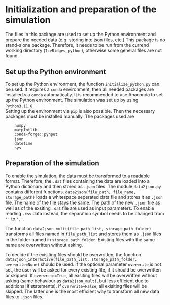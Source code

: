 # Initialization and preparation of the simulation
The files in this package are used to set up the Python environment and prepare the needed data (e.g. storing into json files, etc.)
This package is no stand-alone package. Therefore, it needs to be run from the currend working directory (`IceRidges_python`), otherwise some general files are not found.

## Set up the Python environment
To set up the Python environment, the function `initialize_python.py` can be used. It requires a `conda` environment, then all needed packages are installed via `conda` automatically. It is recommended to use Anaconda to set up the Python environment. The simulation was set up by using `Python3.11.8`. \
Setting up the environment via `pip` is also possible. Then the necessary packages must be installed manually.
The packages used are 
``` 
    numpy
    matplotlib
    conda-forge::pynput
    json
    datetime
    sys
```

## Preparation of the simulation
To enable the simulation, the data must be transformed to a readable format. Therefore, the `.dat` files containing the data are loaded into a Python dictionary and then stored as `.json` files. 
The module `data2json.py` contains different functions. `data2json(file_path, file_name, storage_path)` loads a whitespace seperated data file and stores it as `.json` file. The name of the file stays the same. The path of the new `.json` file as well as of the exsiting `.dat` file are used as input parameters.
To enable reading `.csv` data instead, the separation symbol needs to be changed from `''` to `','`.

The function `data2json_multi(file_path_list, storage_path_folder)` transforms all files named in `file_path_list` and stores them as `.json` files in the folder named in `storage_path_folder`. Existing files with the same name are overwritten without asking.

To decide if the exisiting files should be overwritten, the function `data2json_interactive(file_path_list, storage_path_folder, overwrite=None)` should be used. If the optional parameter `overwrite` is not set, the user will be asked for every existing file, if it should be overwritten or skipped. If `overwrite=True`, all exsiting files will be overwritten without asking (same behaviour as `data2json_multi`, but less efficient due to additional if statements). If `overwrite=False`, all exisiting files will be skipped. The latter one is the most efficient way to transform all new data files to `.json` files.